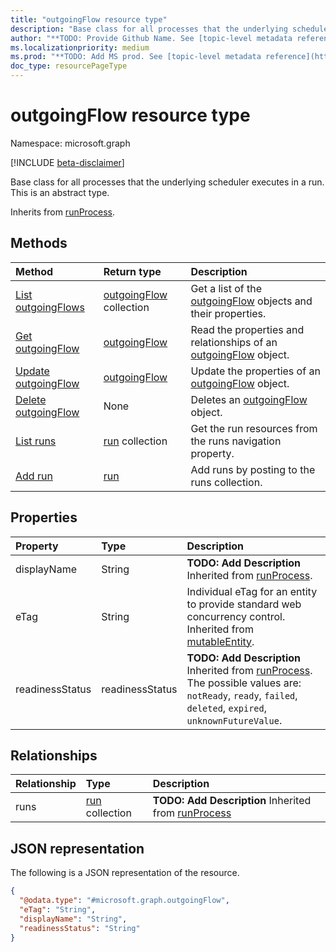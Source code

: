 ```yaml
---
title: "outgoingFlow resource type"
description: "Base class for all processes that the underlying scheduler executes in a run."
author: "**TODO: Provide Github Name. See [topic-level metadata reference](https://msgo.azurewebsites.net/add/document/guidelines/metadata.html#topic-level-metadata)**"
ms.localizationpriority: medium
ms.prod: "**TODO: Add MS prod. See [topic-level metadata reference](https://msgo.azurewebsites.net/add/document/guidelines/metadata.html#topic-level-metadata)**"
doc_type: resourcePageType
---
```


# outgoingFlow resource type

Namespace: microsoft.graph

[!INCLUDE [beta-disclaimer](../../includes/beta-disclaimer.md)]

Base class for all processes that the underlying scheduler executes in a run.
This is an abstract type.


Inherits from [runProcess](../resources/runprocess.md).

## Methods
|Method|Return type|Description|
|:---|:---|:---|
|[List outgoingFlows](../api/outgoingflow-list.md)|[outgoingFlow](../resources/outgoingflow.md) collection|Get a list of the [outgoingFlow](../resources/outgoingflow.md) objects and their properties.|
|[Get outgoingFlow](../api/outgoingflow-get.md)|[outgoingFlow](../resources/outgoingflow.md)|Read the properties and relationships of an [outgoingFlow](../resources/outgoingflow.md) object.|
|[Update outgoingFlow](../api/outgoingflow-update.md)|[outgoingFlow](../resources/outgoingflow.md)|Update the properties of an [outgoingFlow](../resources/outgoingflow.md) object.|
|[Delete outgoingFlow](../api/outgoingflow-delete.md)|None|Deletes an [outgoingFlow](../resources/outgoingflow.md) object.|
|[List runs](../api/outgoingflow-list-runs.md)|[run](../resources/run.md) collection|Get the run resources from the runs navigation property.|
|[Add run](../api/outgoingflow-post-runs.md)|[run](../resources/run.md)|Add runs by posting to the runs collection.|

## Properties
|Property|Type|Description|
|:---|:---|:---|
|displayName|String|**TODO: Add Description** Inherited from [runProcess](../resources/runprocess.md).|
|eTag|String|Individual eTag for an entity to provide standard web concurrency control. Inherited from [mutableEntity](../resources/mutableentity.md).|
|readinessStatus|readinessStatus|**TODO: Add Description** Inherited from [runProcess](../resources/runprocess.md). The possible values are: `notReady`, `ready`, `failed`, `deleted`, `expired`, `unknownFutureValue`.|

## Relationships
|Relationship|Type|Description|
|:---|:---|:---|
|runs|[run](../resources/run.md) collection|**TODO: Add Description** Inherited from [runProcess](../resources/runprocess.md)|

## JSON representation
The following is a JSON representation of the resource.
<!-- {
  "blockType": "resource",
  "keyProperty": "id",
  "@odata.type": "microsoft.graph.outgoingFlow",
  "baseType": "microsoft.industryData.runProcess",
  "openType": false
}
-->
``` json
{
  "@odata.type": "#microsoft.graph.outgoingFlow",
  "eTag": "String",
  "displayName": "String",
  "readinessStatus": "String"
}
```


